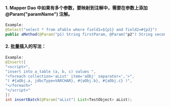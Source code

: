 #### 1. Mapper Dao 中如果有多个参数，要映射到注解中，需要在参数上添加 @Param("paramName") 注解。
```java
Example:
@Select("select * from aTable where field1=${p1} and field2=#{p2}")
public aMethod(@Param("p1) String firstParam, @Param("p2") String secondParam);
```

#### 2. 批量插入的写法：
```java
Example:
@Insert({
"<script>",
"insert into a_table (a, b, c) values ",
"<foreach collection='aList' item='aObj' separator=','>",
"( #{aObj.a, jdbcType=VARCHAR}, #{aObj.b}, #{aObj.c} )",
"</foreach>"
"</script>"
})
int insertBatch(@Param("aList") List<TestObject> aList);

```
